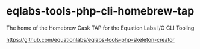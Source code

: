 # eqlabs-tools-php-cli-homebrew-tap

The home of the Homebrew Cask TAP for the Equation Labs I/O CLI Tooling

https://github.com/equationlabs/eqlabs-tools-php-skeleton-creator
